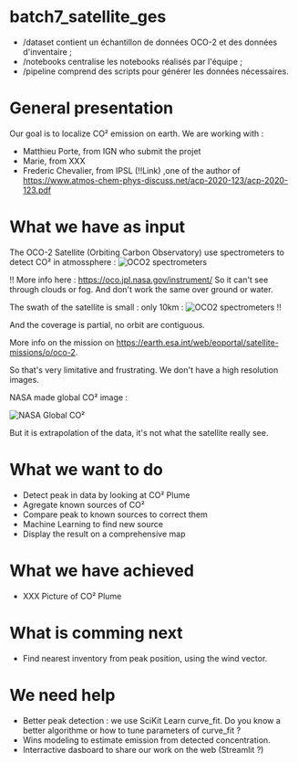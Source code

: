 # batch7_satellite_ges

* /dataset contient un échantillon de données OCO-2 et des données d'inventaire ;
* /notebooks centralise les notebooks réalisés par l'équipe ;
* /pipeline comprend des scripts pour générer les données nécessaires.

# General presentation

Our goal is to localize CO² emission on earth.
We are working with :
- Matthieu Porte, from IGN who submit the projet
- Marie, from XXX
- Frederic Chevalier, from IPSL (!!Link) ,one of the author of <https://www.atmos-chem-phys-discuss.net/acp-2020-123/acp-2020-123.pdf>


# What we have as input

The OCO-2 Satellite (Orbiting Carbon Observatory) use spectrometers to detect CO² in atmossphere :
![OCO2 spectrometers](https://oco.jpl.nasa.gov/media/uploads/2019/05/07/oco_column.jpg)

!!
More info here : <https://oco.jpl.nasa.gov/instrument/>
So it can't see through clouds or fog. And don't work the same over ground or water.

The swath of the satellite is small : only 10km :
![OCO2 spectrometers](https://scx1.b-cdn.net/csz/news/800/2020/3-nasasatellit.jpg)
!!

And the coverage is partial, no orbit are contiguous.

More info on the mission on <https://earth.esa.int/web/eoportal/satellite-missions/o/oco-2>.

So that's very limitative and frustrating. We don't have a high resolution images.

NASA made global CO² image :

![NASA Global CO²](https://www.jpl.nasa.gov/images/oco/20090219/sinks-browse.jpg)

But it is extrapolation of the data, it's not what the satellite really see.

# What we want to do

- Detect peak in data by looking at CO² Plume
- Agregate known sources of CO²
- Compare peak to known sources to correct them
- Machine Learning to find new source
- Display the result on a comprehensive map

# What we have achieved

- XXX Picture of CO² Plume

# What is comming next

- Find nearest inventory from peak position, using the wind vector.

# We need help

- Better peak detection : we use SciKit Learn curve_fit. Do you know a better algorithme or how to tune parameters of curve_fit ?
- Wins modeling to estimate emission from detected concentration.
- Interractive dasboard to share our work on the web (Streamlit ?)
